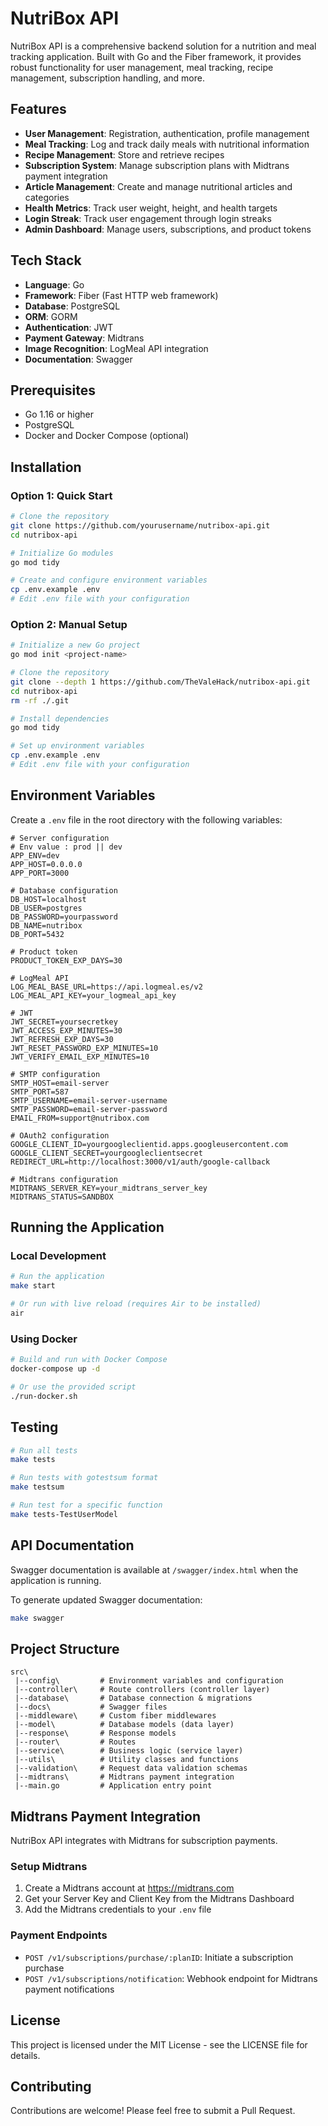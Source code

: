 # NutriBox API

NutriBox API is a comprehensive backend solution for a nutrition and meal tracking application. Built with Go and the Fiber framework, it provides robust functionality for user management, meal tracking, recipe management, subscription handling, and more.

## Features

- **User Management**: Registration, authentication, profile management
- **Meal Tracking**: Log and track daily meals with nutritional information
- **Recipe Management**: Store and retrieve recipes
- **Subscription System**: Manage subscription plans with Midtrans payment integration
- **Article Management**: Create and manage nutritional articles and categories
- **Health Metrics**: Track user weight, height, and health targets
- **Login Streak**: Track user engagement through login streaks
- **Admin Dashboard**: Manage users, subscriptions, and product tokens

## Tech Stack

- **Language**: Go
- **Framework**: Fiber (Fast HTTP web framework)
- **Database**: PostgreSQL
- **ORM**: GORM
- **Authentication**: JWT
- **Payment Gateway**: Midtrans
- **Image Recognition**: LogMeal API integration
- **Documentation**: Swagger

## Prerequisites

- Go 1.16 or higher
- PostgreSQL
- Docker and Docker Compose (optional)

## Installation

### Option 1: Quick Start

```bash
# Clone the repository
git clone https://github.com/yourusername/nutribox-api.git
cd nutribox-api

# Initialize Go modules
go mod tidy

# Create and configure environment variables
cp .env.example .env
# Edit .env file with your configuration
```

### Option 2: Manual Setup

```bash
# Initialize a new Go project
go mod init <project-name>

# Clone the repository
git clone --depth 1 https://github.com/TheValeHack/nutribox-api.git
cd nutribox-api
rm -rf ./.git

# Install dependencies
go mod tidy

# Set up environment variables
cp .env.example .env
# Edit .env file with your configuration
```

## Environment Variables

Create a `.env` file in the root directory with the following variables:

```
# Server configuration
# Env value : prod || dev
APP_ENV=dev
APP_HOST=0.0.0.0
APP_PORT=3000

# Database configuration
DB_HOST=localhost
DB_USER=postgres
DB_PASSWORD=yourpassword
DB_NAME=nutribox
DB_PORT=5432

# Product token
PRODUCT_TOKEN_EXP_DAYS=30

# LogMeal API
LOG_MEAL_BASE_URL=https://api.logmeal.es/v2
LOG_MEAL_API_KEY=your_logmeal_api_key

# JWT
JWT_SECRET=yoursecretkey
JWT_ACCESS_EXP_MINUTES=30
JWT_REFRESH_EXP_DAYS=30
JWT_RESET_PASSWORD_EXP_MINUTES=10
JWT_VERIFY_EMAIL_EXP_MINUTES=10

# SMTP configuration
SMTP_HOST=email-server
SMTP_PORT=587
SMTP_USERNAME=email-server-username
SMTP_PASSWORD=email-server-password
EMAIL_FROM=support@nutribox.com

# OAuth2 configuration
GOOGLE_CLIENT_ID=yourgoogleclientid.apps.googleusercontent.com
GOOGLE_CLIENT_SECRET=yourgoogleclientsecret
REDIRECT_URL=http://localhost:3000/v1/auth/google-callback

# Midtrans configuration
MIDTRANS_SERVER_KEY=your_midtrans_server_key
MIDTRANS_STATUS=SANDBOX
```

## Running the Application

### Local Development

```bash
# Run the application
make start

# Or run with live reload (requires Air to be installed)
air
```

### Using Docker

```bash
# Build and run with Docker Compose
docker-compose up -d

# Or use the provided script
./run-docker.sh
```

## Testing

```bash
# Run all tests
make tests

# Run tests with gotestsum format
make testsum

# Run test for a specific function
make tests-TestUserModel
```

## API Documentation

Swagger documentation is available at `/swagger/index.html` when the application is running.

To generate updated Swagger documentation:

```bash
make swagger
```

## Project Structure

```
src\
 |--config\         # Environment variables and configuration
 |--controller\     # Route controllers (controller layer)
 |--database\       # Database connection & migrations
 |--docs\           # Swagger files
 |--middleware\     # Custom fiber middlewares
 |--model\          # Database models (data layer)
 |--response\       # Response models
 |--router\         # Routes
 |--service\        # Business logic (service layer)
 |--utils\          # Utility classes and functions
 |--validation\     # Request data validation schemas
 |--midtrans\       # Midtrans payment integration
 |--main.go         # Application entry point
```

## Midtrans Payment Integration

NutriBox API integrates with Midtrans for subscription payments.

### Setup Midtrans

1. Create a Midtrans account at https://midtrans.com
2. Get your Server Key and Client Key from the Midtrans Dashboard
3. Add the Midtrans credentials to your `.env` file

### Payment Endpoints

- `POST /v1/subscriptions/purchase/:planID`: Initiate a subscription purchase
- `POST /v1/subscriptions/notification`: Webhook endpoint for Midtrans payment notifications

## License

This project is licensed under the MIT License - see the LICENSE file for details.

## Contributing

Contributions are welcome! Please feel free to submit a Pull Request.